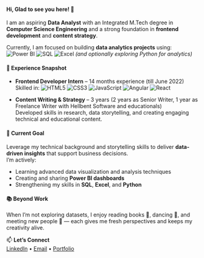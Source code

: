 #### Hi, Glad to see you here! 👋

I am an aspiring **Data Analyst** with an Integrated M.Tech degree in **Computer Science Engineering** and a strong foundation in **frontend development** and **content strategy**.

Currently, I am focused on building **data analytics projects** using:
![Power BI](https://img.shields.io/badge/Power%20BI-Data%20Viz-yellow?logo=powerbi)
![SQL](https://img.shields.io/badge/SQL-4479A1?logo=database&logoColor=white)
![Excel](https://img.shields.io/badge/Excel-217346?logo=microsoft-excel&logoColor=white)
*(and optionally exploring Python for analytics)*


#### 💼 Experience Snapshot
- **Frontend Developer Intern** – 14 months experience (till June 2022)  
  Skilled in: ![HTML5](https://img.shields.io/badge/HTML5-E34F26?logo=html5&logoColor=white) ![CSS3](https://img.shields.io/badge/CSS3-1572B6?logo=css3&logoColor=white) ![JavaScript](https://img.shields.io/badge/JavaScript-F7DF1E?logo=javascript&logoColor=black) ![Angular](https://img.shields.io/badge/Angular-red?logo=angular&logoColor=white) ![React](https://img.shields.io/badge/React-20232a?logo=react&logoColor=61DAFB)

- **Content Writing & Strategy** – 3 years (2 years as Senior Writer, 1 year as Freelance Writer with Hellbent Software and educationals)  
  Developed skills in research, data storytelling, and creating engaging technical and educational content.


#### 🎯 Current Goal
Leverage my technical background and storytelling skills to deliver **data-driven insights** that support business decisions.  
I’m actively:
- Learning advanced data visualization and analysis techniques
- Creating and sharing **Power BI dashboards**
- Strengthening my skills in **SQL**, **Excel**, and **Python**


#### 📚 Beyond Work
When I’m not exploring datasets, I enjoy reading books 📖, dancing 💃, and meeting new people 🤝 — each gives me fresh perspectives and keeps my creativity alive.


📫 **Let’s Connect**  
[LinkedIn](https://www.linkedin.com/in/nitika-dhiman-8291ab160/) • [Email](mailto:nitikad58@gmail.com) • [Portfolio](https://github.com/nitikad58/Portfolio)


